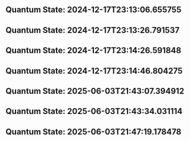 
## Quantum State: 2024-12-17T23:13:06.655755

## Quantum State: 2024-12-17T23:13:26.791537

## Quantum State: 2024-12-17T23:14:26.591848

## Quantum State: 2024-12-17T23:14:46.804275

## Quantum State: 2025-06-03T21:43:07.394912

## Quantum State: 2025-06-03T21:43:34.031114

## Quantum State: 2025-06-03T21:47:19.178478
